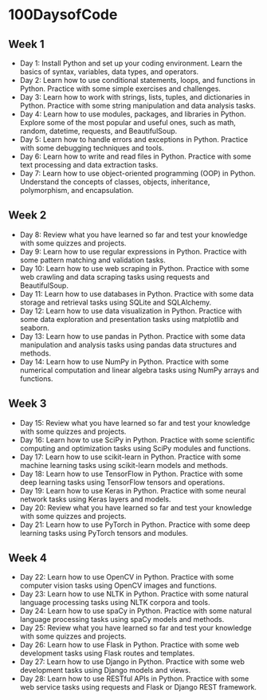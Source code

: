 # 100DaysofCode
## Week 1
- Day 1: Install Python and set up your coding environment. Learn the basics of syntax, variables, data types, and operators.
- Day 2: Learn how to use conditional statements, loops, and functions in Python. Practice with some simple exercises and challenges.
- Day 3: Learn how to work with strings, lists, tuples, and dictionaries in Python. Practice with some string manipulation and data analysis tasks.
- Day 4: Learn how to use modules, packages, and libraries in Python. Explore some of the most popular and useful ones, such as math, random, datetime, requests, and BeautifulSoup.
- Day 5: Learn how to handle errors and exceptions in Python. Practice with some debugging techniques and tools.
- Day 6: Learn how to write and read files in Python. Practice with some text processing and data extraction tasks.
- Day 7: Learn how to use object-oriented programming (OOP) in Python. Understand the concepts of classes, objects, inheritance, polymorphism, and encapsulation.
## Week 2
- Day 8: Review what you have learned so far and test your knowledge with some quizzes and projects.
- Day 9: Learn how to use regular expressions in Python. Practice with some pattern matching and validation tasks.
- Day 10: Learn how to use web scraping in Python. Practice with some web crawling and data scraping tasks using requests and BeautifulSoup.
- Day 11: Learn how to use databases in Python. Practice with some data storage and retrieval tasks using SQLite and SQLAlchemy.
- Day 12: Learn how to use data visualization in Python. Practice with some data exploration and presentation tasks using matplotlib and seaborn.
- Day 13: Learn how to use pandas in Python. Practice with some data manipulation and analysis tasks using pandas data structures and methods.
- Day 14: Learn how to use NumPy in Python. Practice with some numerical computation and linear algebra tasks using NumPy arrays and functions.
## Week 3
- Day 15: Review what you have learned so far and test your knowledge with some quizzes and projects.
- Day 16: Learn how to use SciPy in Python. Practice with some scientific computing and optimization tasks using SciPy modules and functions.
- Day 17: Learn how to use scikit-learn in Python. Practice with some machine learning tasks using scikit-learn models and methods.
- Day 18: Learn how to use TensorFlow in Python. Practice with some deep learning tasks using TensorFlow tensors and operations.
- Day 19: Learn how to use Keras in Python. Practice with some neural network tasks using Keras layers and models.
- Day 20: Review what you have learned so far and test your knowledge with some quizzes and projects.
- Day 21: Learn how to use PyTorch in Python. Practice with some deep learning tasks using PyTorch tensors and modules.
## Week 4
- Day 22: Learn how to use OpenCV in Python. Practice with some computer vision tasks using OpenCV images and functions.
- Day 23: Learn how to use NLTK in Python. Practice with some natural language processing tasks using NLTK corpora and tools.
- Day 24: Learn how to use spaCy in Python. Practice with some natural language processing tasks using spaCy models and methods.
- Day 25: Review what you have learned so far and test your knowledge with some quizzes and projects.
- Day 26: Learn how to use Flask in Python. Practice with some web development tasks using Flask routes and templates.
- Day 27: Learn how to use Django in Python. Practice with some web development tasks using Django models and views.
- Day 28: Learn how to use RESTful APIs in Python. Practice with some web service tasks using requests and Flask or Django REST framework.

